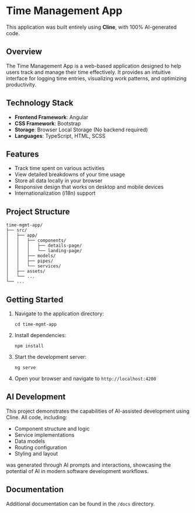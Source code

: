 # Time Management App

This application was built entirely using **Cline**, with 100% AI-generated code.

## Overview

The Time Management App is a web-based application designed to help users track and manage their time effectively. It provides an intuitive interface for logging time entries, visualizing work patterns, and optimizing productivity.

## Technology Stack

- **Frontend Framework**: Angular
- **CSS Framework**: Bootstrap
- **Storage**: Browser Local Storage (No backend required)
- **Languages**: TypeScript, HTML, SCSS

## Features

- Track time spent on various activities
- View detailed breakdowns of your time usage
- Store all data locally in your browser
- Responsive design that works on desktop and mobile devices
- Internationalization (i18n) support

## Project Structure

```
time-mgmt-app/
├── src/
│   ├── app/
│   │   ├── components/
│   │   │   ├── details-page/
│   │   │   └── landing-page/
│   │   ├── models/
│   │   ├── pipes/
│   │   └── services/
│   ├── assets/
│   └── ...
└── ...
```

## Getting Started

1. Navigate to the application directory:
   ```
   cd time-mgmt-app
   ```

2. Install dependencies:
   ```
   npm install
   ```

3. Start the development server:
   ```
   ng serve
   ```

4. Open your browser and navigate to `http://localhost:4200`

## AI Development

This project demonstrates the capabilities of AI-assisted development using Cline. All code, including:

- Component structure and logic
- Service implementations
- Data models
- Routing configuration
- Styling and layout

was generated through AI prompts and interactions, showcasing the potential of AI in modern software development workflows.

## Documentation

Additional documentation can be found in the `/docs` directory.
